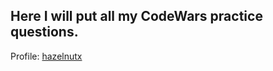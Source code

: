 ## Here I will put all my CodeWars practice questions.

Profile: [hazelnutx](https://www.codewars.com/users/hazelnutx)
